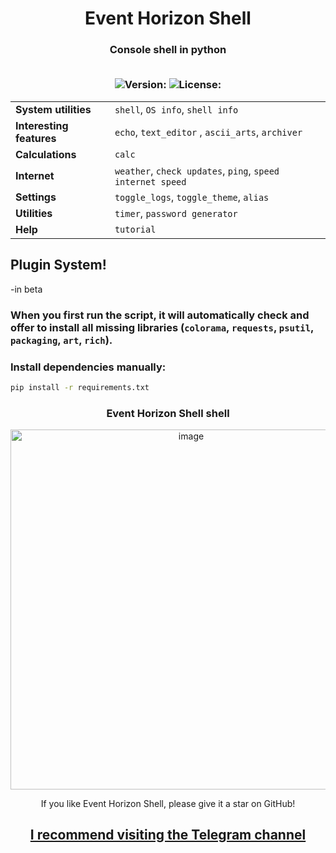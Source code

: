 <h1 align="center">Event Horizon Shell</h1>
<h3 align="center">Console shell in python
  
<p align="center">
  <br>
  <img src="https://img.shields.io/badge/Version-1.2.0-green" alt="Version:">
  <img src="https://img.shields.io/badge/License-MIT-yellow" alt="License:">
</p>

|  |  |
| :--- | :--- |
| **System utilities** | `shell`, `OS info`, `shell info` |
| **Interesting features** | `echo`, `text_editor` , `ascii_arts`, `archiver` |
| **Calculations** | `calc` |
| **Internet** | `weather`, `check updates`, `ping`, `speed internet speed` |
| **Settings** | `toggle_logs`, `toggle_theme`, `alias` |
| **Utilities** | `timer`, `password generator` |
| **Help** | `tutorial`  |

## Plugin System!
-in beta

### When you first run the script, it will automatically check and offer to install all missing libraries (`colorama`, `requests`, `psutil`, `packaging`, `art`, `rich`).
### Install dependencies manually:
```bash
pip install -r requirements.txt
```
<h3 align="center">Event Horizon Shell shell</h3>
<p align="center"> <img width="562" height="576" alt="image" src="https://github.com/user-attachments/assets/2b24869f-0a2c-4ee1-b903-8e8cc66e01d3" />

</p>

<div align="center">
If you like Event Horizon Shell, please give it a star on GitHub!

## [I recommend visiting the Telegram channel](https://t.me/Event_Horizon_Shell)
</div>
